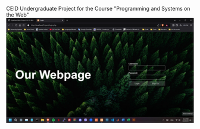 CEID Undergraduate Project for the Course "Programming and Systems on the Web"
![Alt text](https://raw.githubusercontent.com/EgwDean/Multimedia/main/Screenshot.jpg)
